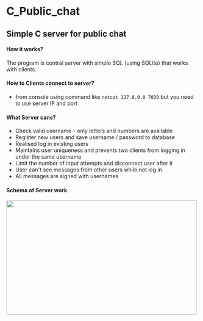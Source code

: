 # C_Public_chat
## Simple C server for public chat

#### How it works?<br>
The program is central server with simple SQL (using SQLite) that works with clients. 

#### How to Clients connect to server?
- from console using command like `netcat 127.0.0.0 7030` but you need to use server IP and port

#### What Server cans?
- Check valid username - only letters and numbers are available
- Register new users and save username / password to database
- Realised log in existing users
- Maintains user uniqueness and prevents two clients from logging in under the same username
- Limit the number of input attempts and disconnect user after it
- User can't see messages from other users while not log in
- All messages are signed with usernames


#### Schema of Server work
<img src="https://github.com/Pixhunter/C_Public_chat/blob/main/Untitled.jpg" width="500" height="300"/>
